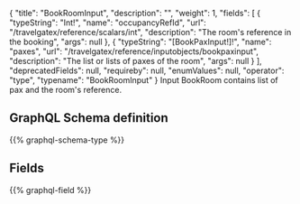 {
  "title": "BookRoomInput",
  "description": "",
  "weight": 1,
  "fields": [
    {
      "typeString": "Int!",
      "name": "occupancyRefId",
      "url": "/travelgatex/reference/scalars/int",
      "description": "The room's reference in the booking",
      "args": null
    },
    {
      "typeString": "[BookPaxInput!]!",
      "name": "paxes",
      "url": "/travelgatex/reference/inputobjects/bookpaxinput",
      "description": "The list or lists of paxes of the room",
      "args": null
    }
  ],
  "deprecatedFields": null,
  "requireby": null,
  "enumValues": null,
  "operator": "type",
  "typename": "BookRoomInput"
}
Input BookRoom contains list of pax and the room's reference.
## GraphQL Schema definition

{{% graphql-schema-type %}}

## Fields

{{% graphql-field %}}
